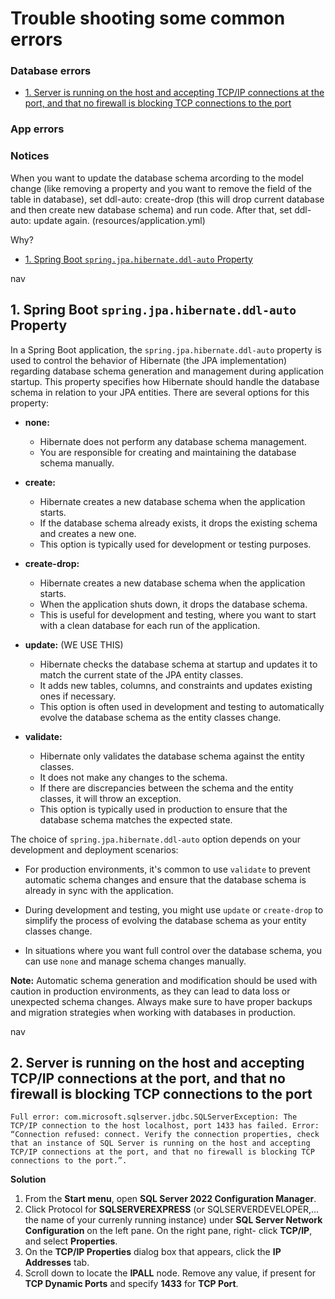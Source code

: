 # Trouble shooting some common errors
### Database errors
- [1. Server is running on the host and accepting TCP/IP connections at the port, and that no firewall is blocking TCP connections to the port](#db1)

### App errors

### Notices
When you want to update the database schema arcording to the model change (like removing a property and you want to remove the field of the table in database), set ddl-auto: create-drop (this will drop current database and then create new database schema) and run code.
After that, set ddl-auto: update again.
(resources/application.yml)

Why?
- [1. Spring Boot `spring.jpa.hibernate.ddl-auto` Property](#n1)

<div id='n1'></div>
nav

## 1. Spring Boot `spring.jpa.hibernate.ddl-auto` Property

In a Spring Boot application, the `spring.jpa.hibernate.ddl-auto` property is used to control the behavior of Hibernate (the JPA implementation) regarding database schema generation and management during application startup. This property specifies how Hibernate should handle the database schema in relation to your JPA entities. There are several options for this property:

- **none:**
   - Hibernate does not perform any database schema management.
   - You are responsible for creating and maintaining the database schema manually.

- **create:**
   - Hibernate creates a new database schema when the application starts.
   - If the database schema already exists, it drops the existing schema and creates a new one.
   - This option is typically used for development or testing purposes.

- **create-drop:**
   - Hibernate creates a new database schema when the application starts.
   - When the application shuts down, it drops the database schema.
   - This is useful for development and testing, where you want to start with a clean database for each run of the application.

- **update:** (WE USE THIS)
   - Hibernate checks the database schema at startup and updates it to match the current state of the JPA entity classes.
   - It adds new tables, columns, and constraints and updates existing ones if necessary.
   - This option is often used in development and testing to automatically evolve the database schema as the entity classes change.

- **validate:**
   - Hibernate only validates the database schema against the entity classes.
   - It does not make any changes to the schema.
   - If there are discrepancies between the schema and the entity classes, it will throw an exception.
   - This option is typically used in production to ensure that the database schema matches the expected state.

The choice of `spring.jpa.hibernate.ddl-auto` option depends on your development and deployment scenarios:

- For production environments, it's common to use `validate` to prevent automatic schema changes and ensure that the database schema is already in sync with the application.

- During development and testing, you might use `update` or `create-drop` to simplify the process of evolving the database schema as your entity classes change.

- In situations where you want full control over the database schema, you can use `none` and manage schema changes manually.

**Note:** Automatic schema generation and modification should be used with caution in production environments, as they can lead to data loss or unexpected schema changes. Always make sure to have proper backups and migration strategies when working with databases in production.

<div id='db1'></div>
nav

## 2. Server is running on the host and accepting TCP/IP connections at the port, and that no firewall is blocking TCP connections to the port

	Full error: com.microsoft.sqlserver.jdbc.SQLServerException: The TCP/IP connection to the host localhost, port 1433 has failed. Error: “Connection refused: connect. Verify the connection properties, check that an instance of SQL Server is running on the host and accepting TCP/IP connections at the port, and that no firewall is blocking TCP connections to the port.”.
	
**Solution**
1. From the **Start menu**, open **SQL Server 2022 Configuration Manager**.
2. Click Protocol for **SQLSERVEREXPRESS** (or SQLSERVERDEVELOPER,... the name of your currenly running instance) under **SQL Server Network Configuration** on the left pane. On the right pane, right- click **TCP/IP**, and select **Properties**.
3. On the **TCP/IP Properties** dialog box that appears, click the **IP Addresses** tab.
4. Scroll down to locate the **IPALL** node. Remove any value, if present for **TCP Dynamic Ports** and specify **1433** for **TCP Port**.


